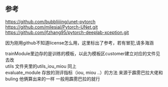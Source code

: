 ## 参考

https://github.com/bubbliiiing/unet-pytorch
https://github.com/milesial/Pytorch-UNet.git
https://github.com/jfzhang95/pytorch-deeplab-xception.git

因为刚用github不知道license怎么用，这里标出了参考，若有冒犯,请多海涵



trainModule里边存的是训练的模板，以此为模板区customer建立对应的文件见去改<br>
utils 文件夹里的utils_iou_miou 同上<br>
evaluate_module 存放的测评指标（iou, miou ..）的方法 来源于霹雳巴拉大佬和buling  他俩算出来的一样 一般用霹雳巴拉的就行<br>

